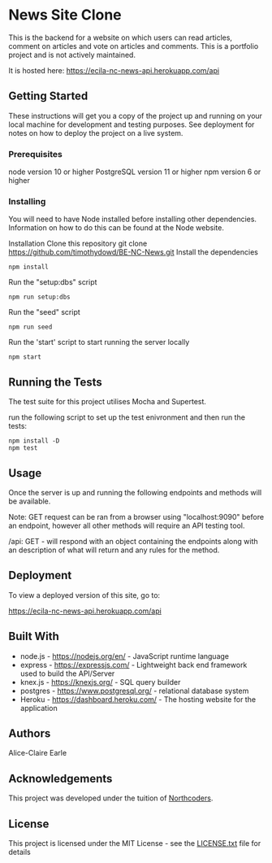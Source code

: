 # News Site Clone

This is the backend for a website on which users can read articles, comment on articles and vote on articles and comments. This is a portfolio project and is not actively maintained.

It is hosted here: https://ecila-nc-news-api.herokuapp.com/api

## Getting Started

These instructions will get you a copy of the project up and running on your local machine for development and testing purposes. See deployment for notes on how to deploy the project on a live system.

### Prerequisites

node version 10 or higher
PostgreSQL version 11 or higher
npm version 6 or higher

### Installing

You will need to have Node installed before installing other dependencies. Information on how to do this can be found at the Node website.

Installation
Clone this repository
git clone https://github.com/timothydowd/BE-NC-News.git
Install the dependencies

```
npm install
```

Run the "setup:dbs" script

```
npm run setup:dbs
```

Run the "seed" script

```
npm run seed
```

Run the 'start' script to start running the server locally

```
npm start
```

## Running the Tests

The test suite for this project utilises Mocha and Supertest.

run the following script to set up the test enivronment and then run the tests:

```
npm install -D
npm test
```

## Usage

Once the server is up and running the following endpoints and methods will be available.

Note: GET request can be ran from a browser using "localhost:9090" before an endpoint, however all other methods will require an API testing tool.

/api: GET - will respond with an object containing the endpoints along with an description of what will return and any rules for the method.

## Deployment

To view a deployed version of this site, go to:

https://ecila-nc-news-api.herokuapp.com/api

## Built With

- node.js - https://nodejs.org/en/ - JavaScript runtime language
- express - https://expressjs.com/ - Lightweight back end framework used to build the API/Server
- knex.js - https://knexjs.org/ - SQL query builder
- postgres - https://www.postgresql.org/ - relational database system
- Heroku - https://dashboard.heroku.com/ - The hosting website for the application

## Authors

Alice-Claire Earle

## Acknowledgements

This project was developed under the tuition of [Northcoders](https://northcoders.com/).

## License

This project is licensed under the MIT License - see the [LICENSE.txt](LICENSE.txt) file for details
